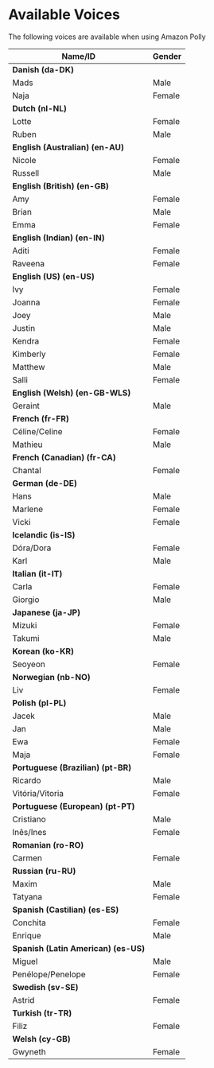 # Available Voices<a name="voicelist"></a>

The following voices are available when using Amazon Polly


| Name/ID | Gender | 
| --- | --- | 
| **Danish \(da\-DK\)** | 
| Mads | Male | 
| Naja | Female | 
|  **Dutch \(nl\-NL\)** | 
| Lotte | Female | 
| Ruben | Male | 
|  **English \(Australian\) \(en\-AU\)** | 
| Nicole | Female | 
| Russell | Male | 
|  **English \(British\) \(en\-GB\)** | 
| Amy | Female | 
| Brian | Male | 
| Emma | Female | 
|  **English \(Indian\) \(en\-IN\)** | 
| Aditi | Female | 
| Raveena | Female | 
|  **English \(US\) \(en\-US\)** | 
| Ivy | Female | 
| Joanna | Female | 
| Joey | Male | 
| Justin | Male | 
| Kendra | Female | 
| Kimberly | Female | 
| Matthew | Male | 
| Salli | Female | 
|  **English \(Welsh\) \(en\-GB\-WLS\)** | 
| Geraint | Male | 
|  **French \(fr\-FR\)** | 
| Céline/Celine | Female | 
| Mathieu | Male | 
|  **French \(Canadian\) \(fr\-CA\)** | 
| Chantal | Female | 
|  **German \(de\-DE\)** | 
| Hans | Male | 
| Marlene | Female | 
| Vicki | Female | 
|  **Icelandic \(is\-IS\)** | 
| Dóra/Dora | Female | 
| Karl | Male | 
|  **Italian \(it\-IT\)** | 
| Carla | Female | 
| Giorgio | Male | 
|  **Japanese \(ja\-JP\)** | 
| Mizuki | Female | 
| Takumi | Male | 
|  **Korean \(ko\-KR\)** | 
| Seoyeon | Female | 
|  **Norwegian \(nb\-NO\)** | 
| Liv | Female | 
|  **Polish \(pl\-PL\)** | 
| Jacek | Male | 
| Jan | Male | 
| Ewa | Female | 
| Maja | Female | 
|  **Portuguese \(Brazilian\) \(pt\-BR\)** | 
| Ricardo | Male | 
| Vitória/Vitoria | Female | 
|  **Portuguese \(European\) \(pt\-PT\)** | 
| Cristiano | Male | 
| Inês/Ines | Female | 
|  **Romanian \(ro\-RO\)** | 
| Carmen | Female | 
|  **Russian \(ru\-RU\)** | 
| Maxim | Male | 
| Tatyana | Female | 
|  **Spanish \(Castilian\) \(es\-ES\)** | 
| Conchita | Female | 
| Enrique | Male | 
|  **Spanish \(Latin American\) \(es\-US\)** | 
| Miguel | Male | 
| Penélope/Penelope | Female | 
|  **Swedish \(sv\-SE\)** | 
| Astrid | Female | 
|  **Turkish \(tr\-TR\)** | 
| Filiz | Female | 
|  **Welsh \(cy\-GB\)** | 
| Gwyneth | Female | 